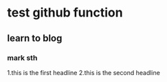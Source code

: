 # test github function
## learn to blog
### mark sth 
1.this is the first headline
2.this is the second headline
